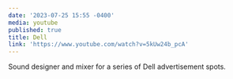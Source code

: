 ```yaml
---
date: '2023-07-25 15:55 -0400'
media: youtube
published: true
title: Dell
link: 'https://www.youtube.com/watch?v=5kUw24b_pcA'
---
```

Sound designer and mixer for a series of Dell advertisement spots.
